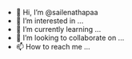 - 👋 Hi, I’m @sailenathapaa
- 👀 I’m interested in ...
- 🌱 I’m currently learning ...
- 💞️ I’m looking to collaborate on ...
- 📫 How to reach me ...

<!---
sailenathapaa/sailenathapaa is a ✨ special ✨ repository because its `README.md` (this file) appears on your GitHub profile.
You can click the Preview link to take a look at your changes.
--->
